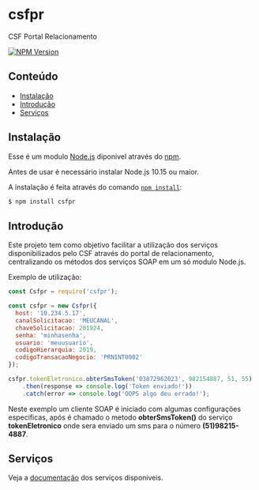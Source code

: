 # csfpr
CSF Portal Relacionamento

[![NPM Version](https://img.shields.io/npm/v/csfpr.svg?color=blue)](https://www.npmjs.com/package/csfpr)

## Conteúdo

- [Instalação](#instalação)
- [Introdução](#introdução)
- [Serviços](#serviços)

## Instalação

Esse é um modulo [Node.js](https://nodejs.org/en/) diponivel através do [npm](https://www.npmjs.com/).

Antes de usar é necessário instalar Node.js 10.15 ou maior.

A instalação é feita através do comando [`npm install`](https://docs.npmjs.com/getting-started/installing-npm-packages-locally):

```sh
$ npm install csfpr
```

## Introdução

Este projeto tem como objetivo facilitar a utilização dos serviços disponibilizados pelo CSF através do portal de relacionamento, centralizando os métodos dos serviços SOAP em um só modulo Node.js.

Exemplo de utilização:

```js
const Csfpr = require('csfpr');

const csfpr = new Csfpr({
  host: '10.234.5.17',
  canalSolicitacao: 'MEUCANAL',
  chaveSolicitacao: 201924,
  senha: 'minhasenha',
  usuario: 'meuusuario',
  codigoHierarquia: 2019,
  codigoTransacaoNegocio: 'PRNINT0002'
});

csfpr.tokenEletronico.obterSmsToken('03872962023', 982154887, 51, 55)
	.then(response => console.log('Token enviado!'))
	.catch(error => console.log('OOPS algo deu errado!');

```

Neste exemplo um cliente SOAP é iniciado com algumas configurações especificas, após é chamado o metodo **obterSmsToken()** do serviço **tokenEletronico** onde sera enviado um sms para o número **(51)98215-4887**.

## Serviços
Veja a [documentação](DOC.md) dos serviços disponiveis.
